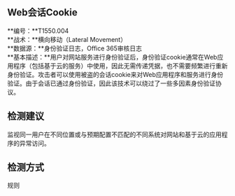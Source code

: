 ## Web会话Cookie  
**编号：**T1550.004  
**战术：**横向移动（Lateral Movement）  
**数据源：**身份验证日志，Office 365审核日志  
**基本描述：**用户对网站服务进行身份验证后，身份验证cookie通常在Web应用程序（包括基于云的服务）中使用，因此无需传递凭据，也不需要频繁进行重新身份验证。攻击者可以使用被盗的会话cookie来对Web应用程序和服务进行身份验证。由于会话已通过身份验证，因此该技术可以绕过了一些多因素身份验证协议。
  
## 检测建议  
监视同一用户在不同位置或与预期配置不匹配的不同系统对网站和基于云的应用程序的异常访问。  
## 检测方式  
规则